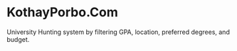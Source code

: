 # KothayPorbo.Com
University Hunting system by filtering GPA, location, preferred degrees, and budget. 
